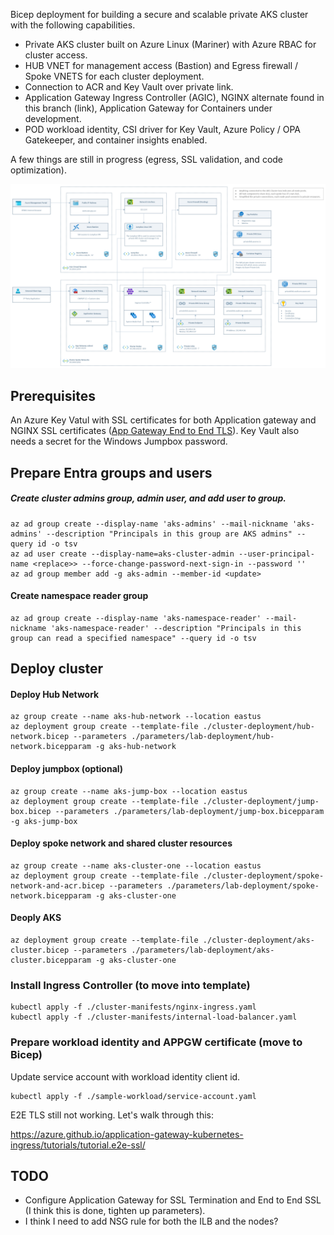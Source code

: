 Bicep deployment for building a secure and scalable private AKS cluster with the following capabilities.

- Private AKS cluster built on Azure Linux (Mariner) with Azure RBAC for cluster access.
- HUB VNET for management access (Bastion) and Egress firewall / Spoke VNETS for each cluster deployment.
- Connection to ACR and Key Vault over private link.
- Application Gateway Ingress Controller (AGIC), NGINX alternate found in this branch (link), Application Gateway for Containers under development.
- POD workload identity, CSI driver for Key Vault, Azure Policy / OPA Gatekeeper, and container insights enabled.

A few things are still in progress (egress, SSL validation, and code optimization).

![Cluster architecture](./documenation/diagram.png)

## Prerequisites

An Azure Key Vatul with SSL certificates for both Application gateway and NGINX SSL certificates ([App Gateway End to End TLS](https://learn.microsoft.com/en-us/azure/application-gateway/ssl-overview#end-to-end-tls-encryption)). Key Vault also needs a secret for the Windows Jumpbox password.

## Prepare Entra groups and users

##### Create cluster admins group, admin user, and add user to group.

```
az ad group create --display-name 'aks-admins' --mail-nickname 'aks-admins' --description "Principals in this group are AKS admins" --query id -o tsv
az ad user create --display-name=aks-cluster-admin --user-principal-name <replace>> --force-change-password-next-sign-in --password ''
az ad group member add -g aks-admin --member-id <update>
```

#### Create namespace reader group

```
az ad group create --display-name 'aks-namespace-reader' --mail-nickname 'aks-namespace-reader' --description "Principals in this group can read a specified namespace" --query id -o tsv
```

## Deploy cluster

#### Deploy Hub Network

```
az group create --name aks-hub-network --location eastus
az deployment group create --template-file ./cluster-deployment/hub-network.bicep --parameters ./parameters/lab-deployment/hub-network.bicepparam -g aks-hub-network
```

#### Deploy jumpbox (optional)

```
az group create --name aks-jump-box --location eastus
az deployment group create --template-file ./cluster-deployment/jump-box.bicep --parameters ./parameters/lab-deployment/jump-box.bicepparam -g aks-jump-box
```

#### Deploy spoke network and shared cluster resources

```
az group create --name aks-cluster-one --location eastus
az deployment group create --template-file ./cluster-deployment/spoke-network-and-acr.bicep --parameters ./parameters/lab-deployment/spoke-network.bicepparam -g aks-cluster-one
```

#### Deoply AKS

```
az deployment group create --template-file ./cluster-deployment/aks-cluster.bicep --parameters ./parameters/lab-deployment/aks-cluster.bicepparam -g aks-cluster-one
```

### Install Ingress Controller (to move into template)

```
kubectl apply -f ./cluster-manifests/nginx-ingress.yaml
kubectl apply -f ./cluster-manifests/internal-load-balancer.yaml
```

### Prepare workload identity and APPGW certificate (move to Bicep)

Update service account with workload identity client id.

```
kubectl apply -f ./sample-workload/service-account.yaml
```

E2E TLS still not working. Let's walk through this:

https://azure.github.io/application-gateway-kubernetes-ingress/tutorials/tutorial.e2e-ssl/

## TODO

- Configure Application Gateway for SSL Termination and End to End SSL (I think this is done, tighten up parameters).
- I think I need to add NSG rule for both the ILB and the nodes?